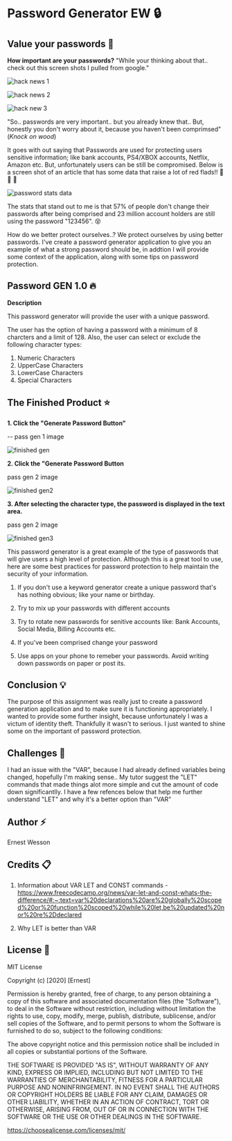 # Password Generator EW :lock:

## Value your passwords :key:

**How important are your passwords?** "While your thinking about that.. check out this screen shots I pulled from google."

![hack news 1](https://raw.githubusercontent.com/HEEM86/PasswordGeneratorEW/master/Assets/Images/password%20hack%20example%20.png)


![hack news 2](https://raw.githubusercontent.com/HEEM86/PasswordGeneratorEW/master/Assets/Images/password%20hack%20example2%20.png)


![hack new 3](https://raw.githubusercontent.com/HEEM86/PasswordGeneratorEW/master/Assets/Images/password%20hack%20example3%20.png)

"So.. passwords are very important.. but you already knew that.. But, honestly you don't worry about it, because you haven't been comprimsed" (*Knock on wood*)


It goes with out saying that Passwords are used for protecting users sensitive information; like bank accounts, PS4/XBOX accounts, Netflix, Amazon etc.  But, unfortunately users can be still be compromised. Below is a screen shot of an article that has some data that raise a lot of red flads!! :triangular_flag_on_post: :triangular_flag_on_post: :triangular_flag_on_post:

![password stats data](https://raw.githubusercontent.com/HEEM86/PasswordGeneratorEW/master/Assets/Images/password%20stats%20image.png)

The stats that stand out to me is that 57% of people don't change their passwords after being comprised and 23 million account holders are still using the password "123456". :dizzy_face:


How do we better protect ourselves..? We protect ourselves by using better passwords. I've create a password generator application to give you an example of what a strong password should be, in addtion I will provide some context of the application, along with some tips on password protection. 



## Password GEN 1.0 :fire:

**Description**

This password generator will provide the user with a unique password. 

The user has the option of having a password with a minimum of 8 charcters and a limit of 128. Also, the user can select or exclude the following character types:

1. Numeric Characters
2. UpperCase Characters
3. LowerCase Characters
4. Special Characters


## The Finished Product :star:


**1. Click the "Generate Password Button"** 

-- pass gen 1 image

![finished gen](https://raw.githubusercontent.com/HEEM86/PasswordGeneratorEW/master/Assets/Images/finish%20gen%201.png)



**2. Click the "Generate Password Button** 

pass gen 2 image

![finished gen2](https://raw.githubusercontent.com/HEEM86/PasswordGeneratorEW/master/Assets/Images/finish%20gen%202.png)

**3. After selecting the character type, the password is displayed in the text area.** 


pass gen 2 image

![finished gen3](https://raw.githubusercontent.com/HEEM86/PasswordGeneratorEW/master/Assets/Images/finish%20gen%203.png)

This password generator is a great example of the type of passwords that will give users a high level of protection. Although this is a great tool to use, here are some best practices for password protection to help maintain the security of your information. 

1. If you don't use a keyword generator create a unique password that's has nothing obvious; like your name or birthday.

2. Try to mix up your passwords with different accounts

3. Try to rotate new passwords for senitive accounts like: Bank Accounts, Social Media, Billing Accounts etc.

4. If you've been comprised change your password

5. Use apps on your phone to remeber your passwords. Avoid writing down passwords on paper or post its. 


## Conclusion :bulb:

The purpose of this assignment was really just to create a password generation application and to make sure it is functioning appropriately. I wanted to provide some further insight, because unfortunately I was a victum of identity theft. Thankfully it wasn't to serious. I just wanted to shine some on the important of password protection. 

## Challenges :loudspeaker:

I had an issue with the "VAR", because I had already defined variables being changed, hopefully I'm making sense.. My tutor suggest the "LET" commands that made things alot more simple and cut the amount of code down significantlly. I have a few refences below that help me further understand "LET" and why it's a better option than "VAR" 

## Author :zap:

Ernest Wesson 


## Credits :clipboard:

1. Information about VAR LET and CONST commands - https://www.freecodecamp.org/news/var-let-and-const-whats-the-difference/#:~:text=var%20declarations%20are%20globally%20scoped%20or%20function%20scoped%20while%20let,be%20updated%20nor%20re%2Ddeclared

2. Why LET is better than VAR


## License :page_with_curl:


MIT License

Copyright (c) [2020] [Ernest]

Permission is hereby granted, free of charge, to any person obtaining a copy of this software and associated documentation files (the "Software"), to deal in the Software without restriction, including without limitation the rights to use, copy, modify, merge, publish, distribute, sublicense, and/or sell copies of the Software, and to permit persons to whom the Software is furnished to do so, subject to the following conditions:

The above copyright notice and this permission notice shall be included in all copies or substantial portions of the Software.

THE SOFTWARE IS PROVIDED "AS IS", WITHOUT WARRANTY OF ANY KIND, EXPRESS OR IMPLIED, INCLUDING BUT NOT LIMITED TO THE WARRANTIES OF MERCHANTABILITY, FITNESS FOR A PARTICULAR PURPOSE AND NONINFRINGEMENT. IN NO EVENT SHALL THE AUTHORS OR COPYRIGHT HOLDERS BE LIABLE FOR ANY CLAIM, DAMAGES OR OTHER LIABILITY, WHETHER IN AN ACTION OF CONTRACT, TORT OR OTHERWISE, ARISING FROM, OUT OF OR IN CONNECTION WITH THE SOFTWARE OR THE USE OR OTHER DEALINGS IN THE SOFTWARE.

https://choosealicense.com/licenses/mit/